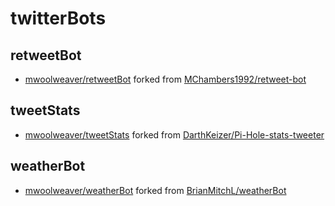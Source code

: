 # twitterBots


## retweetBot 

  * [mwoolweaver/retweetBot](https://github.com/mwoolweaver/retweetBot) forked from [MChambers1992/retweet-bot](https://github.com/MChambers1992/retweet-bot)
  
## tweetStats

  * [mwoolweaver/tweetStats](https://github.com/mwoolweaver/tweetStats) forked from [DarthKeizer/Pi-Hole-stats-tweeter](https://github.com/DarthKeizer/Pi-Hole-stats-tweeter)
  
## weatherBot

  * [mwoolweaver/weatherBot](https://github.com/mwoolweaver/weatherBot) forked from [BrianMitchL/weatherBot](https://github.com/BrianMitchL/weatherBot)
